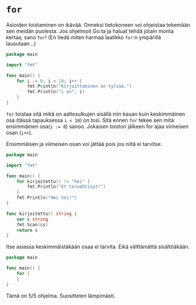# `for`

Asioiden toistaminen on ikävää. Onneksi tietokoneen voi ohjeistaa tekemään sen meidän puolesta. Jos ohjelmoit Go:ta ja haluat tehdä jotain monta kertaa, sano `for`! (En tiedä miten harmaa laatikko `for`:n ympärillä lausutaan...)

```Go
package main

import "fmt"

func main() {
	for i := 0; i < 10; i++ {
		fmt.Println("Kirjoittaminen on tylsää.")
		fmt.Println("i on", i)
	}
}
```

`for` toistaa sitä mikä on aaltosulkujen sisällä niin kauan kuin keskimmäinen osa (tässä tapauksessa `i < 10`) on tosi. Sitä ennen `for` tekee sen mitä ensimmäinen osa(`i := 0`) sanoo. Jokaisen toiston jälkeen for ajaa viimeisen osan (`i++`).

Ensimmäisen ja viimeisen osan voi jättää pois jos niitä ei tarvitse.

```Go
package main

import "fmt"

func main() {
	for kirjoitettu() != "hei" {
		fmt.Println("Et tervehtinyt!")
	}
	fmt.Println("Hei hei!")
}

func kirjoitettu() string {
	var s string
	fmt.Scan(&s)
	return s
}
```

Itse asiassa keskimmäistäkään osaa ei tarvita. Eikä välttämättä sisältöäkään.

```Go
package main

func main() {
	for {
	}
}
```

Tämä on 5/5 ohjelma. Suosittelen lämpimästi.
